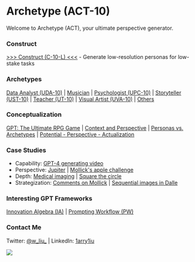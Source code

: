 # Archetype (ACT-10)

Welcome to Archetype (ACT), your ultimate perspective generator.

### Construct

[>>> Construct (C-10-L) <<<](https://x.com/w_liu_/status/1722923856749625466) - Generate low-resolution personas for low-stake tasks

### Archetypes

[Data Analyst (UDA-10)](https://x.com/w_liu_/status/1722841699687538724) | [Musician](https://chat.openai.com/share/20e9ceaa-5971-4401-aec9-5ad9b47a6051) | [Psychologist (UPC-10)](https://x.com/w_liu_/status/1722904025535050013) | [Storyteller (UST-10)](https://x.com/w_liu_/status/1722853345369727279) | [Teacher (UT-10)](https://x.com/w_liu_/status/1722914628135682312) | [Visual Artist (UVA-10)](https://x.com/w_liu_/status/1722866177213644855) | [Others](https://x.com/w_liu_/status/1722801575943655560)

### Conceptualization

[GPT: The Ultimate RPG Game](https://x.com/w_liu_/status/1663385882152554499) | [Context and Perspective](https://x.com/w_liu_/status/1719571408811098144) | [Personas vs. Archetypes](https://x.com/w_liu_/status/1717873799457296480) | [Potential - Perspective - Actualization](https://x.com/w_liu_/status/1718135367617135025)

### Case Studies

- Capability: [GPT-4 generating video](https://x.com/w_liu_/status/1723001181927088248)
- Perspective: [Jupiter](https://x.com/w_liu_/status/1719738578220273737) | [Mollick's apple challenge](https://x.com/w_liu_/status/1722207286360506517)
- Depth: [Medical imaging](https://x.com/w_liu_/status/1709926206521708959) | [Square the circle](https://x.com/w_liu_/status/1722583294121001119)
- Strategization: [Comments on Mollick](https://x.com/w_liu_/status/1708672278618374242) | [Sequential images in Dalle](https://x.com/w_liu_/status/1721342781204099240)

### Interesting GPT Frameworks

[Innovation Algebra (IA)](https://innovationalgebra.com/) | [Prompting Workflow (PW)](https://github.com/dgcruzing/Prompting-Workflow)

### Contact Me

Twitter: [@w_liu_](https://twitter.com/w_liu_) | LinkedIn: [1arry1iu](https://www.linkedin.com/in/1arry1iu/)

![](https://github.com/1arry1iu/everything/blob/main/ET_Avatar.png)
